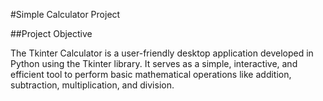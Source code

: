 #Simple Calculator Project

##Project Objective

The Tkinter Calculator is a user-friendly desktop application developed in Python using the Tkinter library. It serves as a simple, interactive, and efficient tool to perform basic mathematical operations like addition, subtraction, multiplication, and division.
